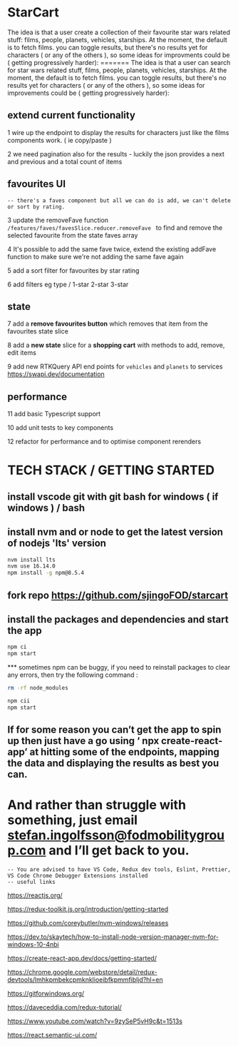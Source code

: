 # StarCart

The idea is that a user create a collection of their favourite star wars related stuff: films, people, planets, vehicles, starships. At the
moment, the default is to fetch films. you can toggle results, but there's no results yet for characters ( or any of the others ), so some
ideas for improvments could be ( getting progressively harder): ======= The idea is that a user can search for star wars related stuff,
films, people, planets, vehicles, starships. At the moment, the default is to fetch films. you can toggle results, but there's no results
yet for characters ( or any of the others ), so some ideas for improvements could be ( getting progressively harder):

## extend current functionality

1 wire up the endpoint to display the results for characters just like the films components work. ( ie copy/paste )

2 we need pagination also for the results - luckily the json provides a next and previous and a total count of items

## favourites UI

    -- there's a faves component but all we can do is add, we can't delete or sort by rating.

3 update the removeFave function <code> /features/faves/favesSlice.reducer.removeFave </code> to find and remove the selected favourite from
the state faves array

4 It's possible to add the same fave twice, extend the existing addFave function to make sure we're not adding the same fave again

5 add a sort filter for favourites by star rating

6 add filters eg type / 1-star 2-star 3-star

## state

7 add a **remove favourites button** which removes that item from the favourites state slice

8 add a **new state** slice for a **shopping cart** with methods to add, remove, edit items

9 add new RTKQuery API end points for `vehicles` and `planets` to services https://swapi.dev/documentation

## performance

11 add basic Typescript support

10 add unit tests to key components

12 refactor for performance and to optimise component rerenders

# TECH STACK / GETTING STARTED

## install vscode git with git bash for windows ( if windows ) / bash

## install nvm and or node to get the latest version of nodejs 'lts' version

```bash
nvm install lts
nvm use 16.14.0
npm install -g npm@8.5.4
```

## fork repo https://github.com/sjingoFOD/starcart

## install the packages and dependencies and start the app

```bash
npm ci
npm start
```

\*\*\* sometimes npm can be buggy, if you need to reinstall packages to clear any errors, then try the following command :

```bash
rm -rf node_modules

npm cii
npm start
```

## If for some reason you can’t get the app to spin up then just have a go using ‘ npx create-react-app’ at hitting some of the endpoints, mapping the data and displaying the results as best you can.

# And rather than struggle with something, just email stefan.ingolfsson@fodmobilitygroup.com and I’ll get back to you.

    -- You are advised to have VS Code, Redux dev tools, Eslint, Prettier, VS Code Chrome Debugger Extensions installed
    -- useful links

https://reactjs.org/

https://redux-toolkit.js.org/introduction/getting-started

https://github.com/coreybutler/nvm-windows/releases

https://dev.to/skaytech/how-to-install-node-version-manager-nvm-for-windows-10-4nbi

https://create-react-app.dev/docs/getting-started/

https://chrome.google.com/webstore/detail/redux-devtools/lmhkpmbekcpmknklioeibfkpmmfibljd?hl=en

https://gitforwindows.org/

https://daveceddia.com/redux-tutorial/

https://www.youtube.com/watch?v=9zySeP5vH9c&t=1513s

https://react.semantic-ui.com/

